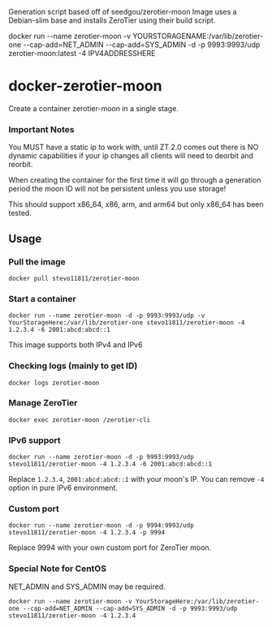 Generation script based off of seedgou/zerotier-moon
Image uses a Debian-slim base and installs ZeroTier using their build script.

docker run --name zerotier-moon -v YOURSTORAGENAME:/var/lib/zerotier-one --cap-add=NET_ADMIN --cap-add=SYS_ADMIN -d -p 9993:9993/udp zerotier-moon:latest -4 IPV4ADDRESSHERE

# docker-zerotier-moon
Create a container zerotier-moon in a single stage.

### Important Notes

You MUST have a static ip to work with, until ZT 2.0 comes out there is NO dynamic capabilities
if your ip changes all clients will need to deorbit and reorbit.

When creating the container for the first time it will go through a generation period
the moon ID will not be persistent unless you use storage!

This should support x86_64, x86, arm, and arm64 but only x86_64 has been tested.

## Usage

### Pull the image

```
docker pull stevo11811/zerotier-moon
```

### Start a container

```
docker run --name zerotier-moon -d -p 9993:9993/udp -v YourStorageHere:/var/lib/zerotier-one stevo11811/zerotier-moon -4 1.2.3.4 -6 2001:abcd:abcd::1
```

This image supports both IPv4 and IPv6

### Checking logs (mainly to get ID)

```
docker logs zerotier-moon
```

### Manage ZeroTier

```
docker exec zerotier-moon /zerotier-cli
```

### IPv6 support

```
docker run --name zerotier-moon -d -p 9993:9993/udp stevo11811/zerotier-moon -4 1.2.3.4 -6 2001:abcd:abcd::1
```

Replace `1.2.3.4`, `2001:abcd:abcd::1` with your moon's IP. You can remove `-4` option in pure IPv6 environment.

### Custom port

```
docker run --name zerotier-moon -d -p 9994:9993/udp stevo11811/zerotier-moon -4 1.2.3.4 -p 9994
```

Replace 9994 with your own custom port for ZeroTier moon.

### Special Note for CentOS

NET_ADMIN and SYS_ADMIN may be required.

```
docker run --name zerotier-moon -v YourStorageHere:/var/lib/zerotier-one --cap-add=NET_ADMIN --cap-add=SYS_ADMIN -d -p 9993:9993/udp stevo11811/zerotier-moon -4 1.2.3.4
```

